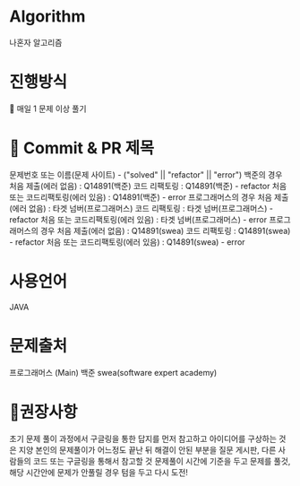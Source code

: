 # Algorithm
나혼자 알고리즘

# 진행방식
💜 매일 1 문제 이상 풀기

# 🌱 Commit & PR 제목
문제번호 또는 이름(문제 사이트) - ("solved" || "refactor" || "error")
백준의 경우
처음 제출(에러 없음) : Q14891(백준)
코드 리팩토링 : Q14891(백준) - refactor
처음 또는 코드리팩토링(에러 있음) : Q14891(백준) - error
프로그래머스의 경우
처음 제출(에러 없음) : 타겟 넘버(프로그래머스)
코드 리팩토링 : 타겟 넘버(프로그래머스) - refactor
처음 또는 코드리팩토링(에러 있음) : 타겟 넘버(프로그래머스) - error
프로그래머스의 경우
처음 제출(에러 없음) : Q14891(swea)
코드 리팩토링 : Q14891(swea) - refactor
처음 또는 코드리팩토링(에러 있음) : Q14891(swea) - error

# 사용언어
JAVA

# 문제출처
프로그래머스 (Main)
백준
swea(software expert academy)

# 🎈권장사항
초기 문제 풀이 과정에서 구글링을 통한 답지를 먼저 참고하고 아이디어를 구상하는 것은 지양
본인의 문제풀이가 어느정도 끝난 뒤 해결이 안된 부분을 질문 게시판, 다른 사람들의 코드 또는 구글링을 통해서 참고할 것
문제풀이 시간에 기준을 두고 문제를 풀것, 해당 시간안에 문제가 안풀릴 경우 텀을 두고 다시 도전!
